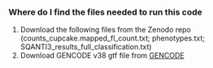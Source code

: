 ### Where do I find the files needed to run this code

1. Download the following files from the Zenodo repo (counts_cupcake.mapped_fl_count.txt; phenotypes.txt; SQANTI3_results_full_classification.txt)
2. Download GENCODE v38 gtf file from [GENCODE](https://www.gencodegenes.org/)
